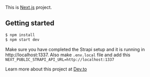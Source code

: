 This is [Next.js](https://nextjs.org/) project.

## Getting started

```bash
$ npm install
$ npm start dev
```

Make sure you have completed the Strapi setup and it is running in http://localhost:1337. Also make `.env.local` file and add this `NEXT_PUBLIC_STRAPI_API_URL=http://localhost:1337`

Learn more about this project at [Dev.to](https://dev.to/dibasdauliya/nextjs-blog-with-strapi-deploy-to-heroku-and-vercel-48e)

